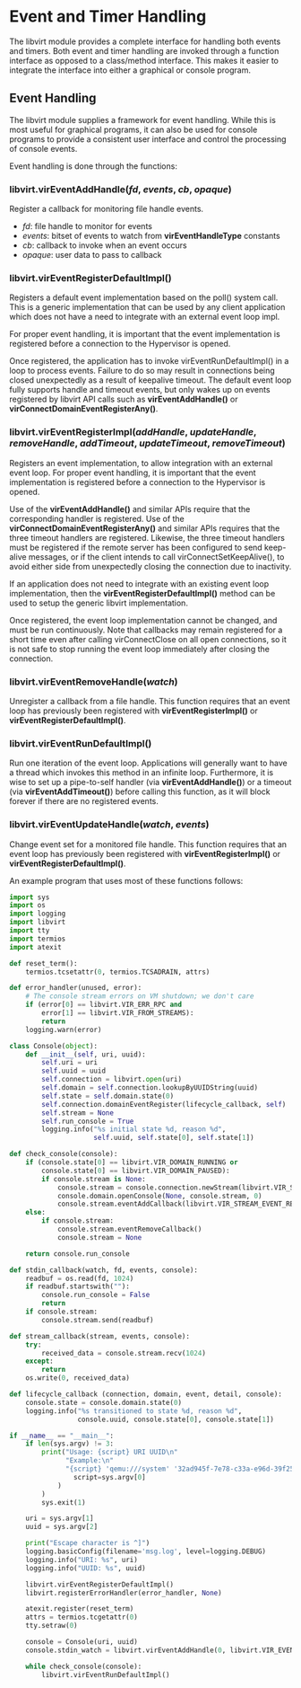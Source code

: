 # Event and Timer Handling

The libvirt module provides a complete interface for handling both events and timers. Both event and timer handling are invoked through a function interface as opposed to a class/method interface. This makes it easier to integrate the interface into either a graphical or console program.

## Event Handling

The libvirt module supplies a framework for event handling. While this is most useful for graphical programs, it can also be used for console programs to provide a consistent user interface and control the processing of console events.

Event handling is done through the functions:

### <span>libvirt.**virEventAddHandle**(*fd*, *events*, *cb*, *opaque*)</span>
Register a callback for monitoring file handle events.

- *fd*: file handle to monitor for events
- *events*: bitset of events to watch from **virEventHandleType** constants
- *cb*: callback to invoke when an event occurs
- *opaque*: user data to pass to callback

### <span>libvirt.**virEventRegisterDefaultImpl**()</span>

Registers a default event implementation based on the poll() system call. This is a generic implementation that can be used by any client application which does not have a need to integrate with an external event loop impl.

For proper event handling, it is important that the event implementation is registered before a connection to the Hypervisor is opened.

Once registered, the application has to invoke virEventRunDefaultImpl() in a loop to process events. Failure to do so may result in connections being closed unexpectedly as a result of keepalive timeout. The default event loop fully supports handle and timeout events, but only wakes up on events registered by libvirt API calls such as **virEventAddHandle()** or **virConnectDomainEventRegisterAny()**.

### <span>libvirt.**virEventRegisterImpl**(*addHandle*, *updateHandle*, *removeHandle*, *addTimeout*, *updateTimeout*, *removeTimeout*)</span>

Registers an event implementation, to allow integration with an external event loop. For proper event handling, it is important that the event implementation is registered before a connection to the Hypervisor is opened.

Use of the **virEventAddHandle()** and similar APIs require that the corresponding handler is registered. Use of the **virConnectDomainEventRegisterAny()** and similar APIs requires that the three timeout handlers are registered. Likewise, the three timeout handlers must be registered if the remote server has been configured to send keep-alive messages, or if the client intends to call virConnectSetKeepAlive(), to avoid either side from unexpectedly closing the connection due to inactivity.

If an application does not need to integrate with an existing event loop implementation, then the **virEventRegisterDefaultImpl()** method can be used to setup the generic libvirt implementation.

Once registered, the event loop implementation cannot be changed, and must be run continuously. Note that callbacks may remain registered for a short time even after calling virConnectClose on all open connections, so it is not safe to stop running the event loop immediately after closing the connection.

### <span>libvirt.**virEventRemoveHandle**(*watch*)</span>
Unregister a callback from a file handle.  This function requires that an event loop has previously been registered with **virEventRegisterImpl()** or **virEventRegisterDefaultImpl()**.

### <span>libvirt.**virEventRunDefaultImpl**()</span>
Run one iteration of the event loop. Applications will generally want to have a thread which invokes this method in an infinite loop. Furthermore, it is wise to set up a pipe-to-self handler (via **virEventAddHandle()**) or a timeout (via **virEventAddTimeout()**) before calling this function, as it will block forever if there are no registered events.

### <span>libvirt.**virEventUpdateHandle**(*watch*, *events*)</span>
Change event set for a monitored file handle. This function requires that an event loop has previously been registered with **virEventRegisterImpl()** or **virEventRegisterDefaultImpl()**.

An example program that uses most of these functions follows:

```python
import sys
import os
import logging
import libvirt
import tty
import termios
import atexit

def reset_term():
    termios.tcsetattr(0, termios.TCSADRAIN, attrs)

def error_handler(unused, error):
    # The console stream errors on VM shutdown; we don't care
    if (error[0] == libvirt.VIR_ERR_RPC and
        error[1] == libvirt.VIR_FROM_STREAMS):
        return
    logging.warn(error)

class Console(object):
    def __init__(self, uri, uuid):
        self.uri = uri
        self.uuid = uuid
        self.connection = libvirt.open(uri)
        self.domain = self.connection.lookupByUUIDString(uuid)
        self.state = self.domain.state(0)
        self.connection.domainEventRegister(lifecycle_callback, self)
        self.stream = None
        self.run_console = True
        logging.info("%s initial state %d, reason %d",
                     self.uuid, self.state[0], self.state[1])

def check_console(console):
    if (console.state[0] == libvirt.VIR_DOMAIN_RUNNING or
        console.state[0] == libvirt.VIR_DOMAIN_PAUSED):
        if console.stream is None:
            console.stream = console.connection.newStream(libvirt.VIR_STREAM_NONBLOCK)
            console.domain.openConsole(None, console.stream, 0)
            console.stream.eventAddCallback(libvirt.VIR_STREAM_EVENT_READABLE, stream_callback, console)
    else:
        if console.stream:
            console.stream.eventRemoveCallback()
            console.stream = None

    return console.run_console

def stdin_callback(watch, fd, events, console):
    readbuf = os.read(fd, 1024)
    if readbuf.startswith(""):
        console.run_console = False
        return
    if console.stream:
        console.stream.send(readbuf)

def stream_callback(stream, events, console):
    try:
        received_data = console.stream.recv(1024)
    except:
        return
    os.write(0, received_data)

def lifecycle_callback (connection, domain, event, detail, console):
    console.state = console.domain.state(0)
    logging.info("%s transitioned to state %d, reason %d",
                 console.uuid, console.state[0], console.state[1])

if __name__ == "__main__":
    if len(sys.argv) != 3:
        print("Usage: {script} URI UUID\n"
              "Example:\n"
              "{script} 'qemu:///system' '32ad945f-7e78-c33a-e96d-39f25e025d81'".format(
                script=sys.argv[0]
            )
        )
        sys.exit(1)

    uri = sys.argv[1]
    uuid = sys.argv[2]

    print("Escape character is ^]")
    logging.basicConfig(filename='msg.log', level=logging.DEBUG)
    logging.info("URI: %s", uri)
    logging.info("UUID: %s", uuid)

    libvirt.virEventRegisterDefaultImpl()
    libvirt.registerErrorHandler(error_handler, None)

    atexit.register(reset_term)
    attrs = termios.tcgetattr(0)
    tty.setraw(0)

    console = Console(uri, uuid)
    console.stdin_watch = libvirt.virEventAddHandle(0, libvirt.VIR_EVENT_HANDLE_READABLE, stdin_callback, console)

    while check_console(console):
        libvirt.virEventRunDefaultImpl()
```